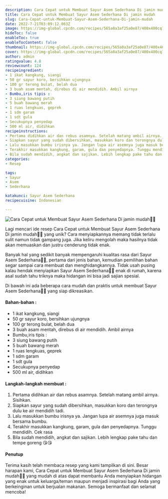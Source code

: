 ```yaml
---
description: Cara Cepat untuk Membuat Sayur Asem Sederhana Di jamin mudah"
title: Cara Cepat untuk Membuat Sayur Asem Sederhana Di jamin mudah
slug: Cara-Cepat-untuk-Membuat-Sayur-Asem-Sederhana-Di-jamin-mudah
date: 2022-7-21T03:09:12.063Z
image: https://img-global.cpcdn.com/recipes/565a0a3af25a0e87/400x400cq70/photo.jpg
hideToc: false
enableToc: true
enableTocContent: false
thumbnail: https://img-global.cpcdn.com/recipes/565a0a3af25a0e87/400x400cq70/photo.jpg
cover: https://img-global.cpcdn.com/recipes/565a0a3af25a0e87/400x400cq70/photo.jpg
author: admin
ratingvalue: 4.8
reviewcount: 124
recipeingredient:
- 1 ikat kangkung, siangi
- 50 gr sayur koro, bersihkan ujungnya
- 100 gr terong bulat, belah dua
- 3 buah asam mentah, direbus di air mendidih. Ambil airnya
- Bumbu,iris tipis :
- 3 siung bawang putih
- 5 buah bawang merah
- 1 ruas lengkuas, geprek
- 1 sdm garam
- 1 sdt gula
- Secukupnya penyedap
- 500 ml air, didihkan
recipeinstructions:
- Pertama didihkan air dan rebus asamnya. Setelah matang ambil airnya. Sisihkan.
- Siapkan sayur yang sudah dibersihkan, masukkan koro dan terongnya dulu ke air mendidih tadi.
- Lalu masukkan bumbu irisnya ya. Jangan lupa air asemnya juga masuk bersama bumbu.
- Terakhir masukkan kangkung, garam, gula dan penyedapnya. Tunggu mendidih. Cek rasa
- Bila sudah mendidih, angkat dan sajikan. Lebih lengkap pake tahu dan tempe goreng 😘😘
categories:
- Resep

tags:
- Sayur
- Asem
- Sederhana

katakunci: Sayur Asem Sederhana
recipecuisine: Indonesian

---
```


![Cara Cepat untuk Membuat Sayur Asem Sederhana Di jamin mudah👩‍🍳](https://img-global.cpcdn.com/recipes/565a0a3af25a0e87/400x400cq70/photo.jpg)

Lagi mencari ide resep Cara Cepat untuk Membuat Sayur Asem Sederhana Di jamin mudah👩‍🍳 yang unik? Cara menyiapkannya memang tidak terlalu sulit namun tidak gampang juga. Jika keliru mengolah maka hasilnya tidak akan memuaskan dan justru cenderung tidak enak.

Banyak hal yang sedikit banyak mempengaruhi kualitas rasa dari Sayur Asem Sederhana👩‍🍳, pertama dari jenis bahan, kemudian pemilihan bahan segar sampai cara membuat dan menghidangkannya. Tidak usah pusing kalau hendak menyiapkan Sayur Asem Sederhana👩‍🍳 enak di rumah, karena asal sudah tahu triknya maka hidangan ini bisa jadi sajian spesial.

Di bawah ini ada beberapa cara mudah dan praktis untuk membuat Sayur Asem Sederhana👩‍🍳 yang siap dikreasikan.

<!--inarticleads1-->

#### Bahan-bahan :

- 1 ikat kangkung, siangi
- 50 gr sayur koro, bersihkan ujungnya
- 100 gr terong bulat, belah dua
- 3 buah asam mentah, direbus di air mendidih. Ambil airnya
- Bumbu,iris tipis :
- 3 siung bawang putih
- 5 buah bawang merah
- 1 ruas lengkuas, geprek
- 1 sdm garam
- 1 sdt gula
- Secukupnya penyedap
- 500 ml air, didihkan

<!--inarticleads2-->

#### Langkah-langkah membuat :

1. Pertama didihkan air dan rebus asamnya. Setelah matang ambil airnya. Sisihkan.
1. Siapkan sayur yang sudah dibersihkan, masukkan koro dan terongnya dulu ke air mendidih tadi.
1. Lalu masukkan bumbu irisnya ya. Jangan lupa air asemnya juga masuk bersama bumbu.
1. Terakhir masukkan kangkung, garam, gula dan penyedapnya. Tunggu mendidih. Cek rasa
1. Bila sudah mendidih, angkat dan sajikan. Lebih lengkap pake tahu dan tempe goreng 😘😘

#### Penutup

Terima kasih telah membaca resep yang kami tampilkan di sini. Besar harapan kami, Cara Cepat untuk Membuat Sayur Asem Sederhana Di jamin mudah👩‍🍳 yang mudah di atas dapat membantu Anda menyiapkan hidangan yang enak untuk keluarga/teman maupun menjadi inspirasi bagi Anda yang berkeinginan untuk berjualan makanan. Semoga bermanfaat dan selamat mencoba!